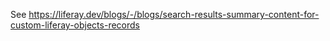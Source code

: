 See https://liferay.dev/blogs/-/blogs/search-results-summary-content-for-custom-liferay-objects-records
